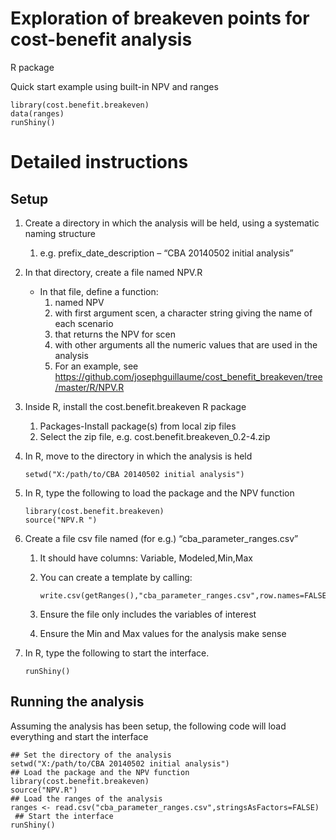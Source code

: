 Exploration of breakeven points for cost-benefit analysis
=========================================================

R package 

Quick start example using built-in NPV and ranges
```
library(cost.benefit.breakeven)
data(ranges)
runShiny()
```

Detailed instructions
======================
Setup
------
1.	Create a directory in which the analysis will be held, using a systematic naming structure
    1.	e.g. prefix_date_description – “CBA 20140502 initial analysis”
2.	In that directory, create a file named NPV.R
    -	In that file, define a function:
        1.	 named NPV
        2.	with first argument scen, a character string giving the name of each scenario
        3.	that returns the NPV for scen
        4.	with other arguments all the numeric values that are used in the analysis
        5.	For an example, see https://github.com/josephguillaume/cost_benefit_breakeven/tree/master/R/NPV.R
3.	Inside R, install the cost.benefit.breakeven R package 
    1.	Packages-Install package(s) from local zip files
    2.	Select the zip file, e.g. cost.benefit.breakeven_0.2-4.zip
4.	In R, move to the directory in which the analysis is held

        setwd("X:/path/to/CBA 20140502 initial analysis")
    
5.	In R, type the following to load the package and the NPV function

        library(cost.benefit.breakeven)
        source("NPV.R ")

6.	Create a file csv file named (for e.g.) “cba_parameter_ranges.csv”
    1.	It should have columns: Variable, Modeled,Min,Max
    2.	You can create a template by calling:

            write.csv(getRanges(),"cba_parameter_ranges.csv",row.names=FALSE)

    3.	Ensure the file only includes the variables of interest
    4.	Ensure the Min and Max values for the analysis make sense
7.	In R, type the following to start the interface. 

        runShiny()

Running the analysis
--------------------

Assuming the analysis has been setup, the following code will load  everything and start the interface

    ## Set the directory of the analysis
    setwd("X:/path/to/CBA 20140502 initial analysis")
    ## Load the package and the NPV function
    library(cost.benefit.breakeven)
    source("NPV.R")
    ## Load the ranges of the analysis
    ranges <- read.csv("cba_parameter_ranges.csv",stringsAsFactors=FALSE)
     ## Start the interface
    runShiny()
